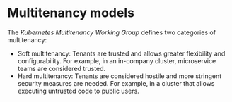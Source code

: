 # Multitenancy models
The *Kubernetes Multitenancy Working Group* defines two categories of multitenancy:

* Soft multitenancy: Tenants are trusted and allows greater flexibility and configurability. For example, in an in-company cluster, microservice teams are considered trusted.
* Hard multitenancy: Tenants are considered hostile and more stringent security measures are needed. For example, in a cluster that allows executing untrusted code to public users.
